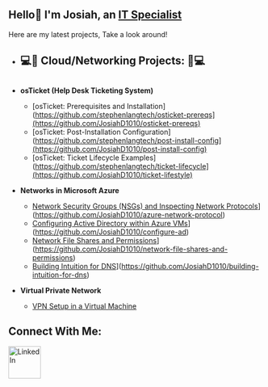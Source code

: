 ## Hello👋 I'm Josiah, an <a href="https://www.linkedin.com/in/josiah-dean-aaa832346/">IT Specialist</a></h1>
Here are my latest projects, Take a look around!

- <h2>💻📶 Cloud/Networking Projects: 📶💻<h2> 

- <b>osTicket (Help Desk Ticketing System)</b>
  - [osTicket: Prerequisites and Installation](https://github.com/stephenlangtech/osticket-prereqs](https://github.com/JosiahD1010/osticket-prereqs)
  - [osTicket: Post-Installation Configuration](https://github.com/stephenlangtech/post-install-config](https://github.com/JosiahD1010/post-install-config)
  - [osTicket: Ticket Lifecycle Examples](https://github.com/stephenlangtech/ticket-lifecycle](https://github.com/JosiahD1010/ticket-lifestyle)
    
- <b>Networks in Microsoft Azure</b>
  - [Network Security Groups (NSGs) and Inspecting Network Protocols](https://github.com/stephenlangtech/azure-network-protocols)](https://github.com/JosiahD1010/azure-network-protocol)
  - [Configuring Active Directory within Azure VMs](https://github.com/stephenlangtech/configure-ad)](https://github.com/JosiahD1010/configure-ad)
  - [Network File Shares and Permissions](https://github.com/stephenlangtech/Network-File-Shares-and-Permissions)](https://github.com/JosiahD1010/network-file-shares-and-permissions)
  - [Building Intuition for DNS](https://github.com/stephenlangtech/Building-Intuition-for-DNS)](https://github.com/JosiahD1010/building-intuition-for-dns)
 
- <b>Virtual Private Network</b>
  - [VPN Setup in a Virtual Machine ](https://github.com/JosiahD1010/setting-up-a-vpn)

<h2>Connect With Me:</h2>

[<img align="left" alt="LinkedIn" width="64px" src="https://static.vecteezy.com/system/resources/previews/018/930/587/original/linkedin-logo-linkedin-icon-transparent-free-png.png" />][linkedin]


[linkedin]: [https://www.linkedin.com/in/stephen-langley-576983247/](https://www.linkedin.com/in/josiah-dean-aaa832346/)
